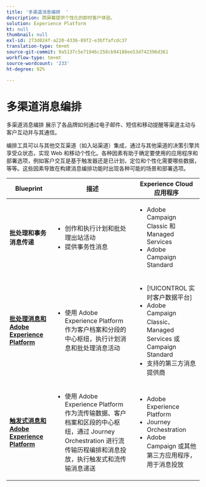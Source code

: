 ```yaml
---
title: '多渠道消息编排  '
description: 跨屏幕提供个性化的即时客户体验。
solution: Experience Platform
kt: null
thumbnail: null
exl-id: 273d024f-a220-4336-89f2-e3bffafcdc37
translation-type: tm+mt
source-git-commit: 9a5137c5e71946c258cb94188ee53d742396d361
workflow-type: tm+mt
source-wordcount: '233'
ht-degree: 92%

---
```


# 多渠道消息编排 

多渠道消息编排 展示了各品牌如何通过电子邮件、短信和移动提醒等渠道主动与客户互动并与其通信。

编排工具可以与其他交互渠道（如入站渠道）集成，通过与其他渠道的决策引擎共享受众状态，实现 Web 和移动个性化。各种因素有助于确定要使用的应用程序和部署选项，例如客户交互是基于触发器还是已计划，定位和个性化需要哪些数据，等等。这些因素导致在构建消息编排功能时出现各种可能的场景和部署选项。


| Blueprint | 描述 | Experience Cloud 应用程序 |
|---|---|---|
| **批处理和事务消息传递** | <ul><li>创作和执行计划和批处理出站活动</li><li>提供事务性消息</li></ul> | <ul><li>Adobe Campaign Classic 和 Managed Services</li><li>Adobe Campaign Standard</li></ul> |
| **[批处理消息和Adobe Experience Platform](batch-messaging.md)** | <ul><li>使用 Adobe Experience Platform 作为客户档案和分段的中心枢纽，执行计划消息和批处理消息活动</li></ul> | <ul><li>[!UICONTROL 实时客户数据平台]</li><li>Adobe Campaign Classic、Managed Services 或 Campaign Standard</li><li>支持的第三方消息提供商</li></ul> |
| **[触发式消息和Adobe Experience Platform](triggered-messaging.md)** | <ul><li>使用 Adobe Experience Platform 作为流传输数据、客户档案和区段的中心枢纽，通过 Journey Orchestration 进行流传输历程编排和消息投放，执行触发式和流传输消息递送</li></ul> | <ul><li>Adobe Experience Platform</li><li>Journey Orchestration</li><li>Adobe Campaign 或其他第三方应用程序，用于消息投放</li></ul> |
